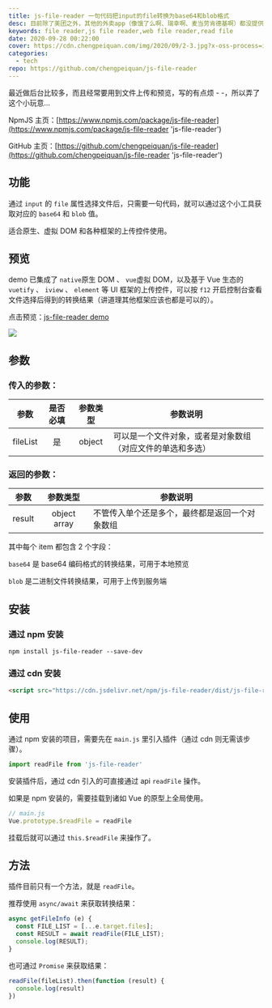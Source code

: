 ```yaml
---
title: js-file-reader 一句代码把input的file转换为base64和blob格式
desc: 目前除了美团之外，其他的外卖app（像饿了么啊、瑞幸啊、麦当劳肯德基啊）都没提供自动计算账单的功能，自己每次拉excel算的蛋疼，所以写了这个，无需纠结红包、抵扣券等乱七八糟的减免，会自动计算折扣比例来得到最终账单。
keywords: file reader,js file reader,web file reader,read file
date: 2020-09-28 00:22:00
cover: https://cdn.chengpeiquan.com/img/2020/09/2-3.jpg?x-oss-process=image/interlace,1
categories:
  - tech
repo: https://github.com/chengpeiquan/js-file-reader
---
```


最近做后台比较多，而且经常要用到文件上传和预览，写的有点烦 - -，所以弄了这个小玩意…

NpmJS 主页：[https://www.npmjs.com/package/js-file-reader](https://www.npmjs.com/package/js-file-reader 'js-file-reader')

GitHub 主页：[https://github.com/chengpeiquan/js-file-reader](https://github.com/chengpeiquan/js-file-reader 'js-file-reader')

## 功能

通过 `input` 的 `file` 属性选择文件后，只需要一句代码，就可以通过这个小工具获取对应的 `base64` 和 `blob` 值。

适合原生、虚拟 DOM 和各种框架的上传控件使用。

## 预览

demo 已集成了 `native`原生 DOM 、 `vue`虚拟 DOM，以及基于 Vue 生态的`vuetify` 、 `iview` 、 `element` 等 UI 框架的上传控件，可以按 `f12` 开启控制台查看文件选择后得到的转换结果（讲道理其他框架应该也都是可以的）。

点击预览：[js-file-reader demo](https://chengpeiquan.github.io/js-file-reader/demo/ 'js-file-reader demo')

![](https://cdn.chengpeiquan.com/img/2020/09/2-2.jpg?x-oss-process=image/interlace,1)

## 参数

### 传入的参数：

|   参数   | 是否必填 | 参数类型 | 参数说明                                                   |
| :------: | :------: | :------: | ---------------------------------------------------------- |
| fileList |    是    |  object  | 可以是一个文件对象，或者是对象数组（对应文件的单选和多选） |

### 返回的参数：

|  参数  |   参数类型   | 参数说明                                       |
| :----: | :----------: | ---------------------------------------------- |
| result | object array | 不管传入单个还是多个，最终都是返回一个对象数组 |

其中每个 item 都包含 2 个字段：

`base64` 是 base64 编码格式的转换结果，可用于本地预览

`blob` 是二进制文件转换结果，可用于上传到服务端

## 安装

### 通过 npm 安装

```
npm install js-file-reader --save-dev
```

### 通过 cdn 安装

```html
<script src="https://cdn.jsdelivr.net/npm/js-file-reader/dist/js-file-reader.min.js"></script>
```

## 使用

通过 npm 安装的项目，需要先在 `main.js` 里引入插件（通过 cdn 则无需该步骤）。

```js
import readFile from 'js-file-reader'
```

安装插件后，通过 cdn 引入的可直接通过 api `readFile` 操作。

如果是 npm 安装的，需要挂载到诸如 Vue 的原型上全局使用。

```js
// main.js
Vue.prototype.$readFile = readFile
```

挂载后就可以通过 `this.$readFile` 来操作了。

## 方法

插件目前只有一个方法，就是 `readFile`。

推荐使用 `async/await` 来获取转换结果：

```js
async getFileInfo (e) {
  const FILE_LIST = [...e.target.files];
  const RESULT = await readFile(FILE_LIST);
  console.log(RESULT);
}
```

也可通过 `Promise` 来获取结果：

```js
readFile(fileList).then(function (result) {
  console.log(result)
})
```
